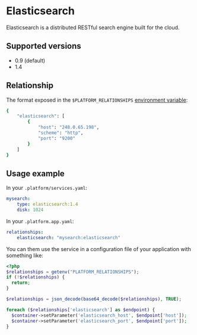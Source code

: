 # Elasticsearch

Elasticsearch is a distributed RESTful search engine built for the cloud.

## Supported versions

* 0.9 (default)
* 1.4

## Relationship

The format exposed in the ``$PLATFORM_RELATIONSHIPS`` [environment variable](reference/environment-variables.md):

```bash
{
    "elasticsearch": [
        {
            "host": "248.0.65.198",
            "scheme": "http",
            "port": "9200"
        }
    ]
}
```

## Usage example

In your ``.platform/services.yaml``:

```yaml
mysearch:
    type: elasticsearch:1.4
    disk: 1024
```

In your ``.platform.app.yaml``:

```yaml
relationships:
    elasticsearch: "mysearch:elasticsearch"
```

You can them use the service in a configuration file of your application with something like:

```php
<?php
$relationships = getenv("PLATFORM_RELATIONSHIPS");
if (!$relationships) {
  return;
}

$relationships = json_decode(base64_decode($relationships), TRUE);

foreach ($relationships['elasticsearch'] as $endpoint) {
  $container->setParameter('elasticsearch_host', $endpoint['host']);
  $container->setParameter('elasticsearch_port', $endpoint['port']);
}
```
